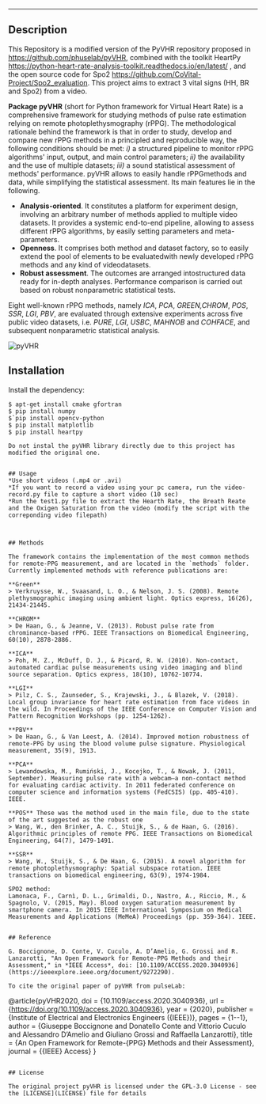 

---

## Description
This Repository is a modified version of the PyVHR repository proposed in https://github.com/phuselab/pyVHR, combined with the toolkit HeartPy https://python-heart-rate-analysis-toolkit.readthedocs.io/en/latest/ , and the open source code for Spo2 https://github.com/CoVital-Project/Spo2_evaluation. This project aims to extract 3 vital signs (HH, BR and Spo2) from a video.

**Package pyVHR** (short for Python framework for Virtual Heart Rate) is a comprehensive framework for studying methods of pulse rate estimation relying on remote photoplethysmography (rPPG). The methodological rationale behind the framework is that in order to study, develop and compare new rPPG methods in a principled and reproducible way, the following conditions should be met: *i)* a structured pipeline to monitor rPPG algorithms' input, output, and main control parameters; *ii)* the availability and the use of multiple datasets; *iii)* a sound statistical assessment of methods' performance.
pyVHR allows to easily handle rPPGmethods  and  data,  while  simplifying  the  statistical  assessment. Its main features lie in the following.
- **Analysis-oriented**. It  constitutes  a  platform  for  experiment design, involving an arbitrary number of methods applied to multiple video datasets. It provides a systemic end-to-end  pipeline,  allowing  to  assess  different  rPPG  algorithms, by easily setting parameters and meta-parameters.
- **Openness**. It comprises both method and dataset factory, so to easily extend the pool of elements to be evaluatedwith newly developed rPPG methods and any kind of videodatasets.
- **Robust assessment**. The outcomes are arranged intostructured data ready for in-depth analyses. Performance comparison is carried out based on robust nonparametric statistical tests.

Eight well-known rPPG methods, namely  *ICA*,  *PCA*, *GREEN,CHROM*, *POS*, *SSR*, *LGI*, *PBV*, are evaluated through extensive experiments across five public video datasets,  i.e. *PURE*, *LGI*, *USBC*, *MAHNOB* and *COHFACE*, and subsequent nonparametric statistical analysis.  

![pyVHR](https://raw.githubusercontent.com/phuselab/pyVHR/master/img/frameworkVHR.png)

## Installation

Install the dependency:

```text
$ apt-get install cmake gfortran
$ pip install numpy
$`pip install opencv-python
$ pip install matplotlib
$ pip install heartpy

Do not instal the pyVHR library directly due to this project has modified the original one.
```
```

## Usage
*Use short videos (.mp4 or .avi) 
*If you want to record a video using your pc camera, run the video-record.py file to capture a short video (10 sec)
*Run the test1.py file to extract the Hearth Rate, the Breath Reate and the Oxigen Saturation from the video (modify the script with the correponding video filepath)



## Methods

The framework contains the implementation of the most common methods for remote-PPG measurement, and are located in the `methods` folder.  
Currently implemented methods with reference publications are:

**Green**
> Verkruysse, W., Svaasand, L. O., & Nelson, J. S. (2008). Remote plethysmographic imaging using ambient light. Optics express, 16(26), 21434-21445.

**CHROM**
> De Haan, G., & Jeanne, V. (2013). Robust pulse rate from chrominance-based rPPG. IEEE Transactions on Biomedical Engineering, 60(10), 2878-2886.

**ICA**
> Poh, M. Z., McDuff, D. J., & Picard, R. W. (2010). Non-contact, automated cardiac pulse measurements using video imaging and blind source separation. Optics express, 18(10), 10762-10774.

**LGI**
> Pilz, C. S., Zaunseder, S., Krajewski, J., & Blazek, V. (2018). Local group invariance for heart rate estimation from face videos in the wild. In Proceedings of the IEEE Conference on Computer Vision and Pattern Recognition Workshops (pp. 1254-1262).

**PBV**
> De Haan, G., & Van Leest, A. (2014). Improved motion robustness of remote-PPG by using the blood volume pulse signature. Physiological measurement, 35(9), 1913.

**PCA**
> Lewandowska, M., Rumiński, J., Kocejko, T., & Nowak, J. (2011, September). Measuring pulse rate with a webcam—a non-contact method for evaluating cardiac activity. In 2011 federated conference on computer science and information systems (FedCSIS) (pp. 405-410). IEEE.

**POS** These was the method used in the main file, due to the state of the art suggested as the robust one
> Wang, W., den Brinker, A. C., Stuijk, S., & de Haan, G. (2016). Algorithmic principles of remote PPG. IEEE Transactions on Biomedical Engineering, 64(7), 1479-1491.

**SSR**
> Wang, W., Stuijk, S., & De Haan, G. (2015). A novel algorithm for remote photoplethysmography: Spatial subspace rotation. IEEE transactions on biomedical engineering, 63(9), 1974-1984.

SPO2 method:
Lamonaca, F., Carnì, D. L., Grimaldi, D., Nastro, A., Riccio, M., & Spagnolo, V. (2015, May). Blood oxygen saturation measurement by smartphone camera. In 2015 IEEE International Symposium on Medical Measurements and Applications (MeMeA) Proceedings (pp. 359-364). IEEE.


## Reference

G. Boccignone, D. Conte, V. Cuculo, A. D’Amelio, G. Grossi and R. Lanzarotti, "An Open Framework for Remote-PPG Methods and their Assessment," in *IEEE Access*, doi: [10.1109/ACCESS.2020.3040936](https://ieeexplore.ieee.org/document/9272290).

To cite the original paper of pyVHR from pulseLab:

```
@article{pyVHR2020,
  doi = {10.1109/access.2020.3040936},
  url = {https://doi.org/10.1109/access.2020.3040936},
  year = {2020},
  publisher = {Institute of Electrical and Electronics Engineers ({IEEE})},
  pages = {1--1},
  author = {Giuseppe Boccignone and Donatello Conte and Vittorio Cuculo and Alessandro D’Amelio and Giuliano Grossi and Raffaella Lanzarotti},
  title = {An Open Framework for Remote-{PPG} Methods and their Assessment},
  journal = {{IEEE} Access}
}
```

## License

The original project pyVHR is licensed under the GPL-3.0 License - see the [LICENSE](LICENSE) file for details
